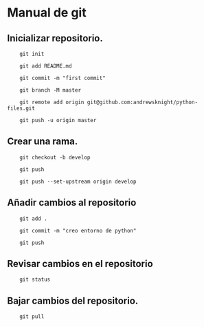 # Manual de git

## Inicializar repositorio.

        git init

        git add README.md

        git commit -m "first commit"

        git branch -M master

        git remote add origin git@github.com:andrewsknight/python-files.git

        git push -u origin master


## Crear una rama. 

        git checkout -b develop

        git push

        git push --set-upstream origin develop

## Añadir cambios al repositorio

        git add .

        git commit -m "creo entorno de python"

        git push


## Revisar cambios en el repositorio

        git status

## Bajar cambios del repositorio.

        git pull